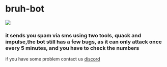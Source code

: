 <h1>bruh-bot</h1>

<img src="https://media.discordapp.net/attachments/809999884820021252/817080820132478996/unknown.png">

<h3>it sends you spam via sms using two tools, quack and impulse,the bot still has a few bugs, as it can only attack once every 5 minutes, and you have to check the numbers</h3>

if you have some problem contact us <a href="https://discord.gg/DPYXzgZQhN">discord</a>

